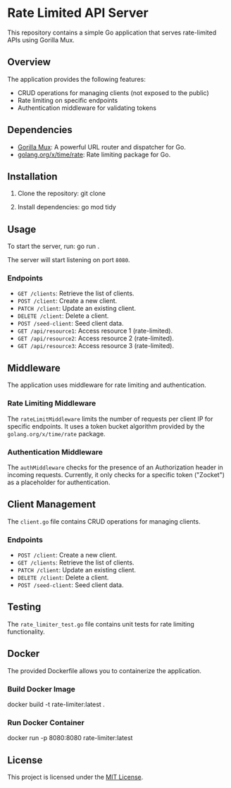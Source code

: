 # Rate Limited API Server

This repository contains a simple Go application that serves rate-limited APIs using Gorilla Mux.

## Overview

The application provides the following features:

- CRUD operations for managing clients (not exposed to the public)
- Rate limiting on specific endpoints
- Authentication middleware for validating tokens

## Dependencies

- [Gorilla Mux](https://github.com/gorilla/mux): A powerful URL router and dispatcher for Go.
- [golang.org/x/time/rate](https://pkg.go.dev/golang.org/x/time/rate): Rate limiting package for Go.

## Installation

1. Clone the repository:
git clone <repository-url>

2. Install dependencies:
go mod tidy

## Usage

To start the server, run:
go run .


The server will start listening on port `8080`.

### Endpoints

- `GET /clients`: Retrieve the list of clients.
- `POST /client`: Create a new client.
- `PATCH /client`: Update an existing client.
- `DELETE /client`: Delete a client.
- `POST /seed-client`: Seed client data.
- `GET /api/resource1`: Access resource 1 (rate-limited).
- `GET /api/resource2`: Access resource 2 (rate-limited).
- `GET /api/resource3`: Access resource 3 (rate-limited).

## Middleware

The application uses middleware for rate limiting and authentication.

### Rate Limiting Middleware

The `rateLimitMiddleware` limits the number of requests per client IP for specific endpoints. It uses a token bucket algorithm provided by the `golang.org/x/time/rate` package.

### Authentication Middleware

The `authMiddleware` checks for the presence of an Authorization header in incoming requests. Currently, it only checks for a specific token ("Zocket") as a placeholder for authentication.

## Client Management

The `client.go` file contains CRUD operations for managing clients.

### Endpoints

- `POST /client`: Create a new client.
- `GET /clients`: Retrieve the list of clients.
- `PATCH /client`: Update an existing client.
- `DELETE /client`: Delete a client.
- `POST /seed-client`: Seed client data.

## Testing

The `rate_limiter_test.go` file contains unit tests for rate limiting functionality.

## Docker

The provided Dockerfile allows you to containerize the application.

### Build Docker Image
docker build -t rate-limiter:latest .

### Run Docker Container
docker run -p 8080:8080 rate-limiter:latest

## License

This project is licensed under the [MIT License](LICENSE).

